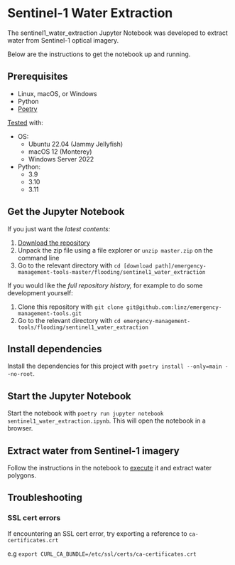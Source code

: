 # Sentinel-1 Water Extraction

The sentinel1_water_extraction Jupyter Notebook was developed to extract water
from Sentinel-1 optical imagery.

Below are the instructions to get the notebook up and running.

## Prerequisites

-  Linux, macOS, or Windows
-  Python
-  [Poetry](https://python-poetry.org/docs/#installation)

[Tested](.github/workflows/test.yml) with:

-  OS:
   -  Ubuntu 22.04 (Jammy Jellyfish)
   -  macOS 12 (Monterey)
   -  Windows Server 2022
-  Python:
   -  3.9
   -  3.10
   -  3.11

## Get the Jupyter Notebook

If you just want the _latest contents:_

1. [Download the repository](https://github.com/linz/emergency-management-tools/archive/refs/heads/master.zip)
1. Unpack the zip file using a file explorer or `unzip master.zip` on the
   command line
1. Go to the relevant directory with
   `cd [download path]/emergency-management-tools-master/flooding/sentinel1_water_extraction`

If you would like the _full repository history,_ for example to do some
development yourself:

1. Clone this repository with
   `git clone git@github.com:linz/emergency-management-tools.git`
1. Go to the relevant directory with
   `cd emergency-management-tools/flooding/sentinel1_water_extraction`

## Install dependencies

Install the dependencies for this project with
`poetry install --only=main --no-root`.

## Start the Jupyter Notebook

Start the notebook with
`poetry run jupyter notebook sentinel1_water_extraction.ipynb`. This will open
the notebook in a browser.

## Extract water from Sentinel-1 imagery

Follow the instructions in the notebook to
[execute](https://jupyter-notebook-beginner-guide.readthedocs.io/en/latest/execute.html#executing-a-notebook)
it and extract water polygons.

## Troubleshooting

### SSL cert errors

If encountering an SSL cert error, try exporting a reference to
`ca-certificates.crt`

e.g `export CURL_CA_BUNDLE=/etc/ssl/certs/ca-certificates.crt`
